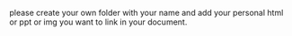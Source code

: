 please create your own folder with your name and add your personal html or ppt or img you want to link in your document.
